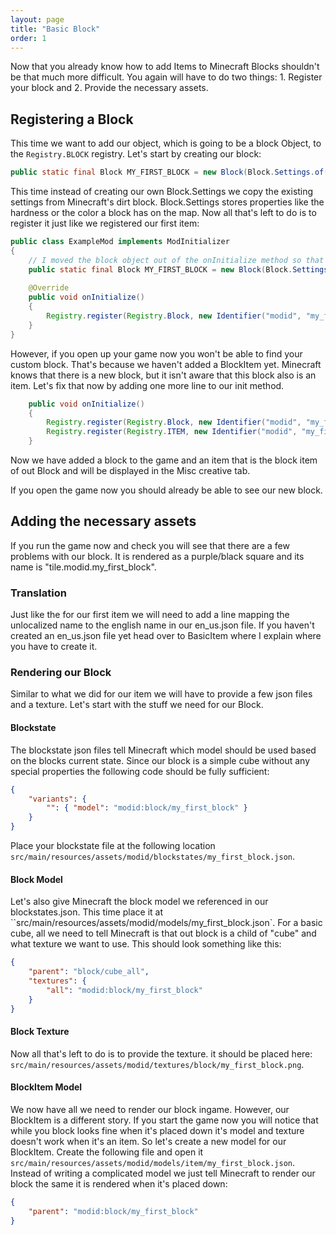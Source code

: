 ```yaml
---
layout: page
title: "Basic Block"
order: 1
---
```


Now that you already know how to add Items to Minecraft Blocks shouldn't be that much more difficult. You again will have to do two things: 1. Register your block and 2. Provide the necessary assets.

## Registering a Block
This time we want to add our object, which is going to be a block Object, to the `Registry.BLOCK` registry. Let's start by creating our block:
```java
public static final Block MY_FIRST_BLOCK = new Block(Block.Settings.of(Material.DIRT));
```
This time instead of creating our own Block.Settings we copy the existing settings from Minecraft's dirt block. Block.Settings stores properties like the hardness or the color a block has on the map.
Now all that's left to do is to register it just like we registered our first item:
```java
public class ExampleMod implements ModInitializer
{
    // I moved the block object out of the onInitialize method so that we can use it later on.
    public static final Block MY_FIRST_BLOCK = new Block(Block.Settings.of(Material.DIRT));
    
    @Override
    public void onInitialize()
    {
        Registry.register(Registry.Block, new Identifier("modid", "my_first_block"), MY_FIRST_BLOCK);
    }
}
```
However, if you open up your game now you won't be able to find your custom block. That's because we haven't added a BlockItem yet. Minecraft knows that there is a new block, but it isn't aware that this block also is an item. Let's fix that now by adding one more line to our init method.
```java
    public void onInitialize()
    {
        Registry.register(Registry.Block, new Identifier("modid", "my_first_block"), MY_FIRST_BLOCK);
        Registry.register(Registry.ITEM, new Identifier("modid", "my_first_block"), new BlockItem(MY_FIRST_BLOCK, new Item.Settings().itemGroup(ItemGroup.MISC));
    }
```
Now we have added a block to the game and an item that is the block item of out Block and will be displayed in the Misc creative tab.

If you open the game now you should already be able to see our new block.


## Adding the necessary assets
If you run the game now and check you will see that there are a few problems with our block. It is rendered as a purple/black square and its name is "tile.modid.my_first_block".

### Translation
Just like the for our first item we will need to add a line mapping the unlocalized name to the english name in our en_us.json file. If you haven't created an en_us.json file yet head over to BasicItem where I explain where you have to create it.

### Rendering our Block
Similar to what we did for our item we will have to provide a few json files and a texture. Let's start with the stuff we need for our Block.

#### Blockstate
The blockstate json files tell Minecraft which model should be used based on the blocks current state. Since our block is a simple cube without any special properties the following code should be fully sufficient:
```json
{
    "variants": {
        "": { "model": "modid:block/my_first_block" }
    }
}
``` 
Place your blockstate file at the following location `src/main/resources/assets/modid/blockstates/my_first_block.json`.

#### Block Model
Let's also give Minecraft the block model we referenced in our blockstates.json. This time place it at ``src/main/resources/assets/modid/models/my_first_block.json`.
For a basic cube, all we need to tell Minecraft is that out block is a child of "cube" and what texture we want to use. This should look something like this:
```json
{
    "parent": "block/cube_all",
    "textures": {
        "all": "modid:block/my_first_block"
    }
}
```

#### Block Texture
Now all that's left to do is to provide the texture. it should be placed here: `src/main/resources/assets/modid/textures/block/my_first_block.png`.


#### BlockItem Model
We now have all we need to render our block ingame. However, our BlockItem is a different story. If you start the game now you will notice that while you block looks fine when it's placed down it's model and texture doesn't work when it's an item.
So let's create a new model for our BlockItem.
Create the following file and open it `src/main/resources/assets/modid/models/item/my_first_block.json`.
Instead of writing a complicated model we just tell Minecraft to render our block the same it is rendered when it's placed down:
```json
{
    "parent": "modid:block/my_first_block"
}
```

